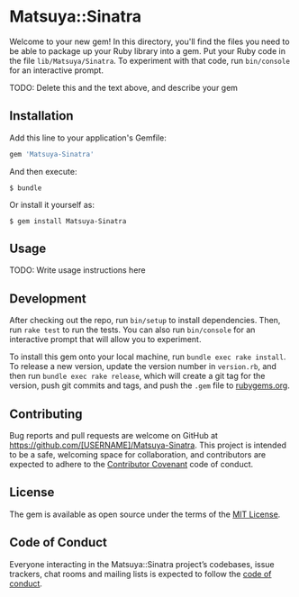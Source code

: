 # Matsuya::Sinatra

Welcome to your new gem! In this directory, you'll find the files you need to be able to package up your Ruby library into a gem. Put your Ruby code in the file `lib/Matsuya/Sinatra`. To experiment with that code, run `bin/console` for an interactive prompt.

TODO: Delete this and the text above, and describe your gem

## Installation

Add this line to your application's Gemfile:

```ruby
gem 'Matsuya-Sinatra'
```

And then execute:

    $ bundle

Or install it yourself as:

    $ gem install Matsuya-Sinatra

## Usage

TODO: Write usage instructions here

## Development

After checking out the repo, run `bin/setup` to install dependencies. Then, run `rake test` to run the tests. You can also run `bin/console` for an interactive prompt that will allow you to experiment.

To install this gem onto your local machine, run `bundle exec rake install`. To release a new version, update the version number in `version.rb`, and then run `bundle exec rake release`, which will create a git tag for the version, push git commits and tags, and push the `.gem` file to [rubygems.org](https://rubygems.org).

## Contributing

Bug reports and pull requests are welcome on GitHub at https://github.com/[USERNAME]/Matsuya-Sinatra. This project is intended to be a safe, welcoming space for collaboration, and contributors are expected to adhere to the [Contributor Covenant](http://contributor-covenant.org) code of conduct.

## License

The gem is available as open source under the terms of the [MIT License](https://opensource.org/licenses/MIT).

## Code of Conduct

Everyone interacting in the Matsuya::Sinatra project’s codebases, issue trackers, chat rooms and mailing lists is expected to follow the [code of conduct](https://github.com/[USERNAME]/Matsuya-Sinatra/blob/master/CODE_OF_CONDUCT.md).
